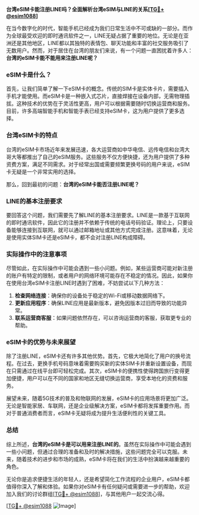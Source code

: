 **台湾eSIM卡能注册LINE吗？全面解析台湾eSIM与LINE的关系[[TG💪+ @esim1088](https://t.me/s/esim1088)]**

在当今数字化的时代，智能手机已经成为我们日常生活中不可或缺的一部分。而作为全球最受欢迎的即时通讯软件之一，LINE无疑占据了重要的地位。无论是在亚洲还是其他地区，LINE都以其独特的表情包、聊天功能和丰富的社交服务吸引了无数用户。然而，对于居住在台湾的朋友们来说，有一个问题一直困扰着许多人：**台湾的eSIM卡能不能用来注册LINE呢？**

### eSIM卡是什么？

首先，让我们简单了解一下eSIM卡的概念。传统的SIM卡是实体卡片，需要插入手机才能使用。而eSIM卡是一种嵌入式芯片，直接焊接在设备内部，无需物理插拔。这种技术的优势在于灵活性更高，用户可以根据需要随时切换运营商和服务。目前，许多高端智能手机和智能手表已经支持eSIM卡，这为用户提供了更多选择。

### 台湾eSIM卡的特点

台湾的eSIM卡市场近年来发展迅速，各大运营商如中华电信、远传电信和台湾大哥大等都推出了自己的eSIM服务。这些服务不仅方便快捷，还为用户提供了多种资费方案，满足不同需求。对于经常出国或需要频繁更换号码的用户来说，eSIM卡无疑是一个非常实用的选择。

那么，回到最初的问题：**台湾的eSIM卡能否注册LINE呢？**

### LINE的基本注册要求

要回答这个问题，我们需要先了解LINE的基本注册要求。LINE是一款基于互联网的即时通讯软件，因此它的注册并不依赖于传统的电话号码验证。理论上，只要设备能够连接到互联网，就可以通过邮箱地址或其他方式完成注册。这意味着，无论是使用实体SIM卡还是eSIM卡，都不会对注册LINE构成障碍。

### 实际操作中的注意事项

尽管如此，在实际操作中可能会遇到一些小问题。例如，某些运营商可能对新注册的账户有特定的限制，或者用户的网络环境可能存在不稳定的情况。因此，如果你在使用台湾eSIM卡注册LINE时遇到了困难，不妨尝试以下几种方法：

1. **检查网络连接**：确保你的设备处于稳定的Wi-Fi或移动数据网络下。
2. **更新应用程序**：确保LINE应用是最新版本，避免因版本过旧而导致的功能异常。
3. **联系运营商客服**：如果问题依然存在，可以咨询运营商的客服，获取更专业的帮助。

### eSIM卡的优势与未来展望

除了注册LINE，eSIM卡还有许多其他优势。首先，它极大地简化了用户的换号流程。在过去，更换手机号码意味着需要购买新的实体SIM卡并重新设置设备，而现在只需通过在线平台即可轻松完成。其次，eSIM卡的便携性使得跨国旅行变得更加便捷，用户可以在不同的国家和地区无缝切换运营商，享受本地化的资费和服务。

展望未来，随着5G技术的普及和物联网的发展，eSIM卡的应用场景将更加广泛。无论是智能家居、车联网，还是企业级解决方案，eSIM卡都将发挥重要作用。而对于普通消费者而言，eSIM卡无疑将成为提升生活便利性的关键工具。

### 总结

综上所述，**台湾的eSIM卡是可以用来注册LINE的**。虽然在实际操作中可能会遇到一些小问题，但通过合理的准备和及时的解决措施，这些问题完全可以克服。未来，随着技术的进步和市场的成熟，eSIM卡将在我们的生活中扮演越来越重要的角色。

无论你是追求便捷生活的年轻人，还是希望简化工作流程的企业用户，eSIM卡都值得你深入了解和体验。如果你对eSIM卡有任何疑问或需要进一步的帮助，欢迎加入我们的讨论群组[[TG💪+ @esim1088](https://t.me/s/esim1088)]，与其他用户一起交流心得。

[[TG💪+ @esim1088](https://t.me/s/esim1088) ![Image](https://i.postimg.cc/4NQfJmqS/Snipaste-2025-05-13-00-14-12.png)]